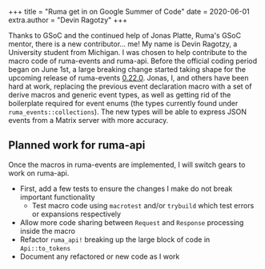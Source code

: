 +++
title = "Ruma get in on Google Summer of Code"
date = 2020-06-01
extra.author = "Devin Ragotzy"
+++

Thanks to GSoC and the continued help of Jonas Platte, Ruma's GSoC mentor, there is a new contributor... me! My name is Devin Ragotzy, a University student from Michigan. I was chosen to help contribute to the macro code of ruma-events and ruma-api. Before the official coding period began on June 1st, a large breaking change started taking shape for the upcoming release of ruma-events [0.22.0](https://github.com/ruma/ruma-events/issues/82). Jonas, I, and others have been hard at work, replacing the previous event declaration macro with a set of derive macros and generic event types, as well as getting rid of the boilerplate required for event enums (the types currently found under `ruma_events::collections`). The new types will be able to express JSON events from a Matrix server with more accuracy.

## Planned work for ruma-api

Once the macros in ruma-events are implemented, I will switch gears to work on ruma-api.
- First, add a few tests to ensure the changes I make do not break important functionality
  - Test macro code using `macrotest` and/or `trybuild` which test errors or expansions respectively
- Allow more code sharing between `Request` and `Response` processing inside the macro
- Refactor `ruma_api!` breaking up the large block of code in `Api::to_tokens`
- Document any refactored or new code as I work

